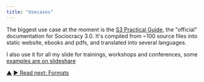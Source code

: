 ```yaml
---
title: "Usecases"
---
```



The biggest use case at the moment is the [S3 Practical Guide](https://patterns-sociocracy30.org), the "official" documentation for Sociocracy 3.0. It's compiled from ~100 source files into static website, ebooks and pdfs, and translated into several languages.

I also use it for all my slide for trainings, workshops and conferences, some [examples are on slideshare](https://www.slideshare.net/BernhardBockelbrink/)



<div class="bottom-nav">
<a href="introduction.html" title="Up: What is this?">▲</a> <a href="formats.html" title="Read next: Formats">▶ Read next: Formats</a>
</div>


<script type="text/javascript">
Mousetrap.bind('g n', function() {
    window.location.href = 'formats.html';
    return false;
});
</script>

